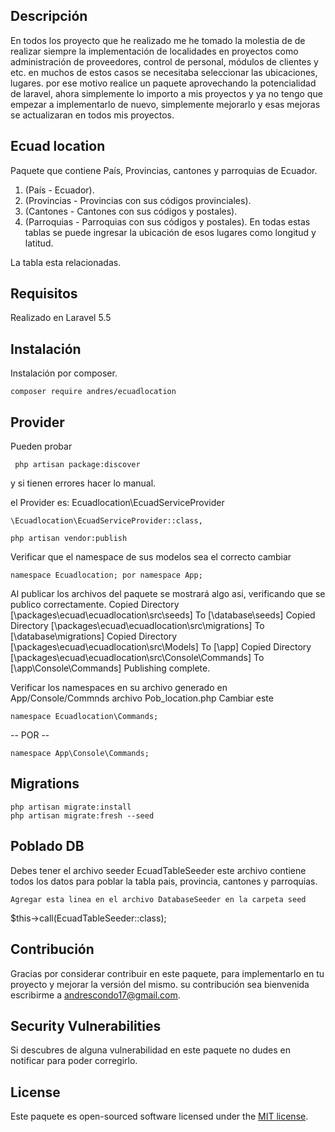 ## Descripción

En todos los proyecto que he realizado me he tomado la molestia de de realizar siempre la implementación de localidades en proyectos como administración de proveedores, control de personal, módulos de clientes y etc. en muchos de estos casos se necesitaba seleccionar las ubicaciones, lugares. por ese motivo realice un paquete aprovechando la potencialidad de laravel, ahora simplemente lo importo a mis proyectos y ya no tengo que empezar a implementarlo de nuevo, simplemente mejorarlo y esas mejoras se actualizaran en todos mis proyectos. 

## Ecuad location

Paquete que contiene País, Provincias, cantones y parroquias de Ecuador. 
1. (País - Ecuador).
2. (Provincias - Provincias con sus códigos provinciales).
3. (Cantones - Cantones con sus códigos y postales).
4. (Parroquias - Parroquias con sus códigos y postales).
En todas estas tablas se puede ingresar la ubicación de esos lugares como longitud y latitud.

La tabla esta relacionadas.

## Requisitos
Realizado en Laravel 5.5

## Instalación

Instalación por composer.

```
composer require andres/ecuadlocation
```

## Provider

Pueden probar 
```
 php artisan package:discover
 ```

 y si tienen errores hacer lo manual.

 el Provider es: Ecuadlocation\\EcuadServiceProvider

```
\Ecuadlocation\EcuadServiceProvider::class,
```

```
php artisan vendor:publish
```

Verificar que el namespace de sus modelos sea el correcto cambiar 

```
namespace Ecuadlocation; por namespace App;
```

Al publicar los archivos del paquete se mostrará algo asi, verificando que se publico correctamente.
Copied Directory [\packages\ecuad\ecuadlocation\src\seeds] To [\database\seeds]
Copied Directory [\packages\ecuad\ecuadlocation\src\migrations] To [\database\migrations]
Copied Directory [\packages\ecuad\ecuadlocation\src\Models] To [\app]
Copied Directory [\packages\ecuad\ecuadlocation\src\Console\Commands] To [\app\Console\Commands]
Publishing complete.



Verificar los namespaces en su archivo generado en App/Console/Commnds archivo Pob_location.php Cambiar este

```
namespace Ecuadlocation\Commands; 
```
-- POR --

```
namespace App\Console\Commands;
```


## Migrations
```
php artisan migrate:install
php artisan migrate:fresh --seed
```

## Poblado DB

Debes tener el archivo seeder EcuadTableSeeder este archivo contiene todos los datos para poblar la tabla pais, provincia, cantones y parroquias.
```
Agregar esta linea en el archivo DatabaseSeeder en la carpeta seed
```
$this->call(EcuadTableSeeder::class);

## Contribución

Gracias por considerar contribuir en este paquete, para implementarlo en tu proyecto y mejorar la versión del mismo. su contribución sea bienvenida escribirme a [andrescondo17@gmail.com](mailto:andrescondo17@gmail.com).

## Security Vulnerabilities

Si descubres de alguna vulnerabilidad en este paquete no dudes en notificar para poder corregirlo.

## License

Este paquete es open-sourced software licensed under the [MIT license](http://opensource.org/licenses/MIT).

